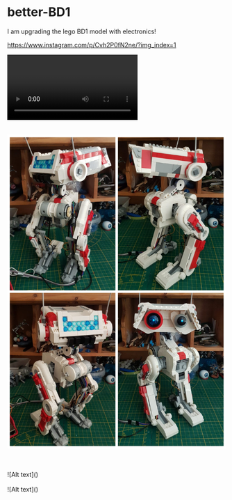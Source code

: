 # better-BD1
 I am upgrading the lego BD1 model with electronics!

https://www.instagram.com/p/Cvh2P0fN2ne/?img_index=1 

<video src="images/bd1%204.mp4" controls title="Title"></video>
</br>
</br>

![Alt text](<images/bd1 5.png>)

</br>
</br>
![Alt text](<images/bd1 3.png>)

</br>
</br>
![Alt text](<images/bd1 1.png>)
